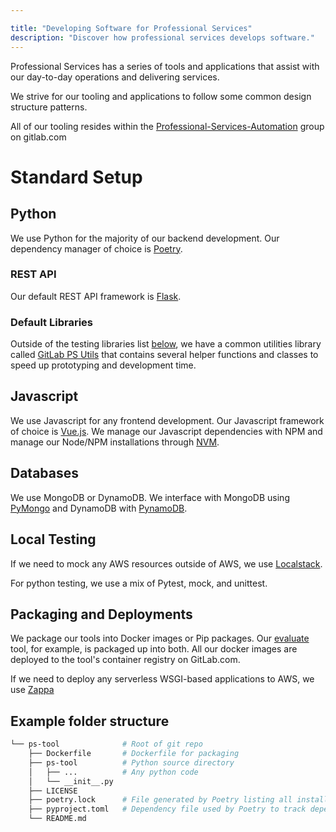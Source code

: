 ```yaml
---

title: "Developing Software for Professional Services"
description: "Discover how professional services develops software."
---
```








Professional Services has a series of tools and applications that assist with our day-to-day operations and delivering services.

We strive for our tooling and applications to follow some common design structure patterns.

All of our tooling resides within the [Professional-Services-Automation](https://gitlab.com/gitlab-org/professional-services-automation) group on gitlab.com

# Standard Setup

## Python

We use Python for the majority of our backend development. Our dependency manager of choice is [Poetry](https://python-poetry.org/).

### REST API

Our default REST API framework is [Flask](https://flask.palletsprojects.com/en/2.2.x/).

### Default Libraries

Outside of the testing libraries list [below](#local-testing), we have a common utilities library called [GitLab PS Utils](https://gitlab.com/gitlab-org/professional-services-automation/gitlab-ps-utils) that contains several helper functions and classes to speed up prototyping and development time.

## Javascript

We use Javascript for any frontend development. Our Javascript framework of choice is [Vue.js](https://vuejs.org/). We manage our Javascript dependencies with NPM and manage our Node/NPM installations through [NVM](https://github.com/nvm-sh/nvm).

## Databases

We use MongoDB or DynamoDB. We interface with MongoDB using [PyMongo](https://pymongo.readthedocs.io/en/stable/) and DynamoDB with [PynamoDB](https://pynamodb.readthedocs.io/en/stable/).

## Local Testing

If we need to mock any AWS resources outside of AWS, we use [Localstack](https://localstack.cloud/).

For python testing, we use a mix of Pytest, mock, and unittest.

## Packaging and Deployments

We package our tools into Docker images or Pip packages. Our [evaluate](https://gitlab.com/gitlab-org/professional-services-automation/tools/utilities/evaluate) tool, for example, is packaged up into both. All our docker images are deployed to the tool's container registry on GitLab.com.

If we need to deploy any serverless WSGI-based applications to AWS, we use [Zappa](https://github.com/zappa/Zappa)

## Example folder structure

```bash
└── ps-tool              # Root of git repo
    ├── Dockerfile       # Dockerfile for packaging
    ├── ps-tool          # Python source directory
    │   ├── ...          # Any python code
    │   └── __init__.py 
    ├── LICENSE
    ├── poetry.lock      # File generated by Poetry listing all installed packages. Must be source controlled
    ├── pyproject.toml   # Dependency file used by Poetry to track dependencies
    └── README.md
```
